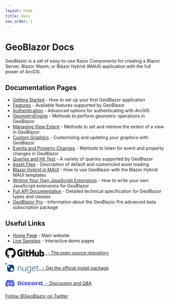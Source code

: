 ```yaml
---
layout: home
title: Docs
nav_order: 1
---
```


# GeoBlazor Docs

GeoBlazor is a set of easy-to-use Razor Components for creating a Blazor Server, Blazor Wasm, or Blazor Hybrid (MAUI)
application with the full power of ArcGIS.

## Documentation Pages

- [Getting Started](pages/gettingStarted) - How to set up your first GeoBlazor application
- [Features](pages/features) - Available features supported by GeoBlazor
- [Authentication](pages/authentication) - Advanced options for authenticating with ArcGIS
- [GeometryEngine](pages/geometryEngine) - Methods to perform geometric operations in GeoBlazor
- [Managing View Extent](pages/managingExtent) - Methods to set and retrieve the extent of a view in GeoBlazor
- [Custom Graphics](pages/customGraphics) - Customizing and updating your graphics with GeoBlazor
- [Events and Property Changes](pages/reactive) - Methods to listen for event and property changes in GeoBlazor
- [Queries and Hit Test](pages/hitTestAndQueries) - A variety of queries supported by GeoBlazor
- [Asset Files](pages/assetFiles) - Description of default and customized asset loading
- [Blazor Hybrid in MAUI](pages/maui) - How to use GeoBlazor with the Blazor Hybrid MAUI templates
- [Writing Your Own JavaScript Extensions](pages/jsExtensions) - How to write your own JavaScript extensions for GeoBlazor
- [Full API Documentation](pages/classes/index) - Detailed technical specification for GeoBlazor types and classes
- [GeoBlazor Pro](pages/pro) - Information about the GeoBlazor Pro advanced beta subscription package

## Useful Links

- [Home Page](https://www.geoblazor.com) - Main website
- [Live Samples](https://samples.geoblazor.com) - Interactive demo pages

<div style="margin-bottom: 1rem;">
    <a href="https://github.com/dymaptic/geoblazor" style="display: flex; align-items: center;">
        <img src="assets/images/github-logo.png" style="height: 2rem;" />&nbsp;&nbsp; - The open source repository
    </a>
</div>

<div style="margin-bottom: 1rem;">
    <a href="https://www.nuget.org/packages/dymaptic.GeoBlazor.Core" style="display: flex; align-items: center;">
        <img src="assets/images/nuget.png" style="height: 2rem;" />&nbsp;&nbsp; - Get the official install package
    </a>
</div>

<div style="margin-bottom: 1rem;">
    <a href="https://discord.gg/hcmbPzn4VW" style="display: flex; align-items: center;">
        <img src="assets/images/discord-logo-blue.svg" style="height: 2rem;" />&nbsp;&nbsp; - Discussion and Q&A
    </a>
</div>

<div>
    <a href="https://twitter.com/GeoBlazor?ref_src=twsrc%5Etfw" class="twitter-follow-button" data-show-count="false">
        Follow @GeoBlazor on Twitter
    </a><script async src="https://platform.twitter.com/widgets.js" charset="utf-8"></script>
</div>
